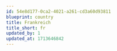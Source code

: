 ```yaml
---
id: 54e8d177-0ca2-4021-a261-cd3a60d93811
blueprint: country
title: Frankreich
title_short: fr
updated_by: 1
updated_at: 1713646842
---
```

